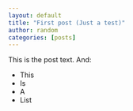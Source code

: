 ```yaml
---
layout: default
title: "First post (Just a test)"
author: random
categories: [posts]
---
```

This is the post text.
And:
- This
- Is
- A
- List
